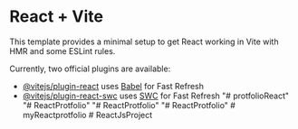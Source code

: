 # React + Vite

This template provides a minimal setup to get React working in Vite with HMR and some ESLint rules.

Currently, two official plugins are available:

- [@vitejs/plugin-react](https://github.com/vitejs/vite-plugin-react/blob/main/packages/plugin-react/README.md) uses [Babel](https://babeljs.io/) for Fast Refresh
- [@vitejs/plugin-react-swc](https://github.com/vitejs/vite-plugin-react-swc) uses [SWC](https://swc.rs/) for Fast Refresh
"# protfolioReact" 
"# ReactProtfolio" 
"# ReactProtfolio" 
"# ReactProtfolio" 
#   m y R e a c t p r o t f o l i o  
 #   R e a c t J s P r o j e c t  
 